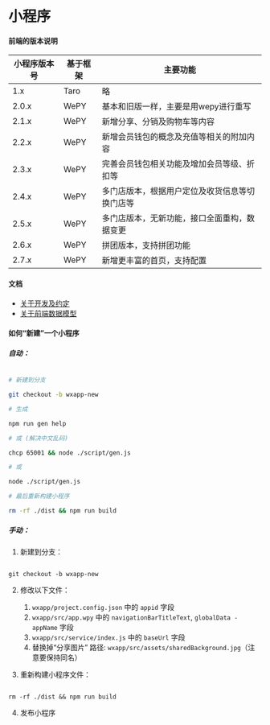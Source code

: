 小程序
===


#### 前端的版本说明

| 小程序版本号 | 基于框架 | 主要功能                                     |
|--------------|----------|--------------------------------------------|
| 1.x          | Taro     | 略                                         |
| 2.0.x        | WePY     | 基本和旧版一样，主要是用wepy进行重写         |
| 2.1.x        | WePY     | 新增分享、分销及购物车等内容                 |
| 2.2.x        | WePY     | 新增会员钱包的概念及充值等相关的附加内容      |
| 2.3.x        | WePY     | 完善会员钱包相关功能及增加会员等级、折扣等    |
| 2.4.x        | WePY     | 多门店版本，根据用户定位及收货信息等切换门店等 |
| 2.5.x        | WePY     | 多门店版本，无新功能，接口全面重构，数据变更   |
| 2.6.x        | WePY     | 拼团版本，支持拼团功能                        |
| 2.7.x        | WePY     | 新增更丰富的首页，支持配置                    |


#### 文档

* [关于开发及约定](https://coding.net/u/qichang/p/camel-store/git/blob/wxapp/wxapp/doc/developAdvice.md)
* [关于前端数据模型](https://coding.net/u/qichang/p/camel-store/git/blob/wxapp/wxapp/doc/storeAndModules.md)


#### 如何“新建”一个小程序

##### 自动：

```sh

# 新建到分支

git checkout -b wxapp-new

# 生成

npm run gen help

# 或 (解决中文乱码)

chcp 65001 && node ./script/gen.js

# 或

node ./script/gen.js

# 最后重新构建小程序

rm -rf ./dist && npm run build

```


##### 手动：

1. 新建到分支：

```

git checkout -b wxapp-new

```

2. 修改以下文件：

    1. `wxapp/project.config.json` 中的 `appid` 字段
    2. `wxapp/src/app.wpy` 中的 `navigationBarTitleText`, `globalData - appName` 字段
    3. `wxapp/src/service/index.js` 中的 `baseUrl` 字段
    4. 替换掉“分享图片” 路径: `wxapp/src/assets/sharedBackground.jpg`（注意要保持同名）

3. 重新构建小程序文件：

```

rm -rf ./dist && npm run build

```

4. 发布小程序
